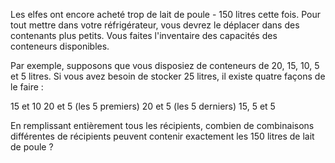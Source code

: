 

Les elfes ont encore acheté trop de lait de poule - 150 litres cette fois. Pour tout mettre dans votre réfrigérateur, vous devrez le déplacer dans des contenants plus petits. Vous faites l'inventaire des capacités des conteneurs disponibles.

Par exemple, supposons que vous disposiez de conteneurs de 20, 15, 10, 5 et 5 litres. Si vous avez besoin de stocker 25 litres, il existe quatre façons de le faire :

15 et 10
20 et 5 (les 5 premiers)
20 et 5 (les 5 derniers)
15, 5 et 5

En remplissant entièrement tous les récipients, combien de combinaisons différentes
 de récipients peuvent contenir exactement les 150 litres de lait de poule ?

